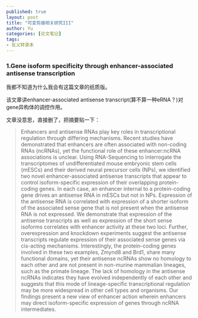```yaml
---
published: true
layout: post
title: "可变剪接相关研究III"
author: Yu
categories: [论文笔记]
tags:
- 反义转录本
---
```


### 1.Gene isoform specificity through enhancer-associated antisense transcription

我都不知道为什么我会有这篇文章的纸质版。

该文章讲enhancer-associated antisense transcript(算不算一种eRNA？)对gene异构体的调控作用。

文章没意思，直接删了，把摘要贴一下：

> Enhancers and antisense RNAs play key roles in transcriptional regulation through differing mechanisms. Recent studies have demonstrated that enhancers are often associated with non-coding RNAs (ncRNAs), yet the functional role of these enhancer:ncRNA associations is unclear. Using RNA-Sequencing to interrogate the transcriptomes of undifferentiated mouse embryonic stem cells (mESCs) and their derived neural precursor cells (NPs), we identified two novel enhancer-associated antisense transcripts that appear to control isoform-specific expression of their overlapping protein-coding genes. In each case, an enhancer internal to a protein-coding gene drives an antisense RNA in mESCs but not in NPs. Expression of the antisense RNA is correlated with expression of a shorter isoform of the associated sense gene that is not present when the antisense RNA is not expressed. We demonstrate that expression of the antisense transcripts as well as expression of the short sense isoforms correlates with enhancer activity at these two loci. Further, overexpression and knockdown experiments suggest the antisense transcripts regulate expression of their associated sense genes via cis-acting mechanisms. Interestingly, the protein-coding genes involved in these two examples, Zmynd8 and Brd1, share many functional domains, yet their antisense ncRNAs show no homology to each other and are not present in non-murine mammalian lineages, such as the primate lineage. The lack of homology in the antisense ncRNAs indicates they have evolved independently of each other and suggests that this mode of lineage-specific transcriptional regulation may be more widespread in other cell types and organisms. Our findings present a new view of enhancer action wherein enhancers may direct isoform-specific expression of genes through ncRNA intermediates.
